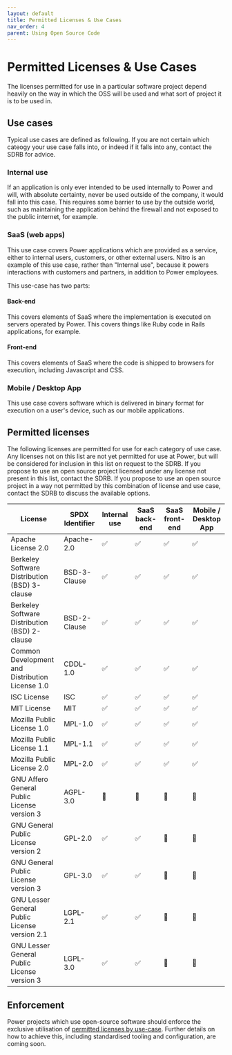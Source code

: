 ```yaml
---
layout: default
title: Permitted Licenses & Use Cases
nav_order: 4
parent: Using Open Source Code
---
```


# Permitted Licenses & Use Cases

The licenses permitted for use in a particular software project depend heavily on the way in which the OSS will be used and what sort of project it is to be used in.

## Use cases

Typical use cases are defined as following. If you are not certain which cateogy your use case falls into, or indeed if it falls into any, contact the SDRB for advice.

### Internal use

If an application is only ever intended to be used internally to Power and will, with absolute certainty, never be used outside of the company, it would fall into this case. This requires some barrier to use by the outside world, such as maintaining the application behind the firewall and not exposed to the public internet, for example.

### SaaS (web apps)

This use case covers Power applications which are provided as a service, either to internal users, customers, or other external users. Nitro is an example of this use case, rather than "Internal use", because it powers interactions with customers and partners, in addition to Power employees.

This use-case has two parts:

#### Back-end

This covers elements of SaaS where the implementation is executed on servers operated by Power. This covers things like Ruby code in Rails applications, for example.

#### Front-end

This covers elements of SaaS where the code is shipped to browsers for execution, including Javascript and CSS.

### Mobile / Desktop App

This use case covers software which is delivered in binary format for execution on a user's device, such as our mobile applications.

## Permitted licenses

The following licenses are permitted for use for each category of use case. Any licenses not on this list are not yet permitted for use at Power, but will be considered for inclusion in this list on request to the SDRB. If you propose to use an open source project licensed under any license not present in this list, contact the SDRB. If you propose to use an open source project in a way not permitted by this combination of license and use case, contact the SDRB to discuss the available options.

| License | SPDX Identifier | Internal use | SaaS back-end | SaaS front-end | Mobile / Desktop App |
| ------- | --------------- | ------------ | ------------- | -------------- | -------------------- |
| Apache License 2.0 | Apache-2.0 | ✅ | ✅ | ✅ | ✅ |
| Berkeley Software Distribution (BSD) 3-clause | BSD-3-Clause | ✅ | ✅ | ✅ | ✅ |
| Berkeley Software Distribution (BSD) 2-clause | BSD-2-Clause | ✅ | ✅ | ✅ | ✅ |
| Common Development and Distribution License 1.0 | CDDL-1.0 | ✅ | ✅ | ✅ | ✅ |
| ISC License | ISC | ✅ | ✅ | ✅ | ✅ |
| MIT License | MIT | ✅ | ✅ | ✅ | ✅ |
| Mozilla Public License 1.0 | MPL-1.0 | ✅ | ✅ | ✅ | ✅ |
| Mozilla Public License 1.1 | MPL-1.1 | ✅ | ✅ | ✅ | ✅ |
| Mozilla Public License 2.0 | MPL-2.0 | ✅ | ✅ | ✅ | ✅ |
| GNU Affero General Public License version 3 | AGPL-3.0 | 🚫 | 🚫 | 🚫 | 🚫 |
| GNU General Public License version 2 | GPL-2.0 | ✅ | ✅ | 🚫 | 🚫 |
| GNU General Public License version 3 | GPL-3.0 | ✅ | ✅ | 🚫 | 🚫 |
| GNU Lesser General Public License version 2.1 | LGPL-2.1 | ✅ | ✅ | 🚫 | 🚫 |
| GNU Lesser General Public License version 3 | LGPL-3.0 | ✅ | ✅ | 🚫 | 🚫 |

## Enforcement

Power projects which use open-source software should enforce the exclusive utilisation of [permitted licenses by use-case](../using/permitted-licenses.md). Further details on how to achieve this, including standardised tooling and configuration, are coming soon.
